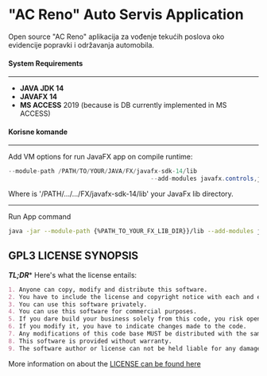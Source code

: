 # "AC Reno" Auto Servis Application
Open source "AC Reno" aplikacija za vođenje tekućih poslova oko evidencije 
popravki i održavanja automobila.

#### System Requirements

---
- **JAVA JDK 14**
- **JAVAFX 14**
- **MS ACCESS** 2019 (because is DB currently implemented in MS ACCESS)

#### Korisne komande

---
Add VM options for run JavaFX app on compile runtime:

```java
--module-path /PATH/TO/YOUR/JAVA/FX/javafx-sdk-14/lib 
                                        --add-modules javafx.controls,javafx.fxml
```


Where is '/PATH/.../.../FX/javafx-sdk-14/lib'  your JavaFx lib directory.

---
Run App command
```bash
java -jar --module-path {%PATH_TO_YOUR_FX_LIB_DIR}}/lib --add-modules javafx.controls,javafx.fxml ACReno.jar
```

 GPL3 LICENSE SYNOPSIS
---

**_TL;DR_*** Here's what the license entails:

```markdown
1. Anyone can copy, modify and distribute this software.
2. You have to include the license and copyright notice with each and every distribution.
3. You can use this software privately.
4. You can use this software for commercial purposes.
5. If you dare build your business solely from this code, you risk open-sourcing the whole code base.
6. If you modify it, you have to indicate changes made to the code.
7. Any modifications of this code base MUST be distributed with the same license, GPLv3.
8. This software is provided without warranty.
9. The software author or license can not be held liable for any damages inflicted by the software.
```

More information on about the [LICENSE can be found here](https://github.com/acrenoai/ACRenoApp/blob/dev-1.0/LICENSE.md)
